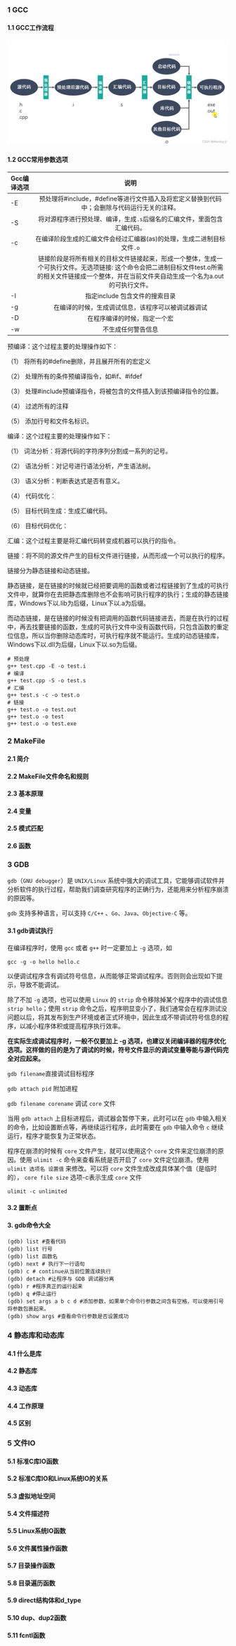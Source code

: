 ### 1 GCC

#### 1.1 GCC工作流程

<img src="image\202208220929.png" alt="202208220929" style="zoom: 67%;" />

#### 1.2 GCC常用参数选项

| Gcc编译选项 |                             说明                             |
| ----------- | :----------------------------------------------------------: |
| -E          | 预处理将#include，#define等进行文件插入及将宏定义替换到代码中；会删除与代码运行无关的注释。 |
| -S          | 将对源程序进行预处理、编译，生成`.s`后缀名的汇编文件，里面包含汇编代码。 |
| -c          | 在编译阶段生成的汇编文件会经过汇编器(as)的处理，生成二进制目标文件`.o` |
|             | 链接阶段是将所有相关的目标文件链接起来，形成一个整体，生成一个可执行文件。无选项链接: 这个命令会把二进制目标文件test.o所需的相关文件链接成一个整体，并在当前文件夹自动生成一个名为a.out的可执行文件。 |
| -I          |                指定include 包含文件的搜索目录                |
| -g          |      在编译的时候，生成调试信息，该程序可以被调试器调试      |
| -D          |                 在程序编译的时候，指定一个宏                 |
| -w          |                      不生成任何警告信息                      |

预编译：这个过程主要的处理操作如下：

（1） 将所有的#define删除，并且展开所有的宏定义

（2） 处理所有的条件预编译指令，如#if、#ifdef

（3） 处理#include预编译指令，将被包含的文件插入到该预编译指令的位置。

（4） 过滤所有的注释

（5） 添加行号和文件名标识。

编译：这个过程主要的处理操作如下：

（1） 词法分析：将源代码的字符序列分割成一系列的记号。

（2） 语法分析：对记号进行语法分析，产生语法树。

（3） 语义分析：判断表达式是否有意义。

（4） 代码优化：

（5） 目标代码生成：生成汇编代码。

（6） 目标代码优化：

汇编：这个过程主要是将汇编代码转变成机器可以执行的指令。

链接：将不同的源文件产生的目标文件进行链接，从而形成一个可以执行的程序。

链接分为静态链接和动态链接。

静态链接，是在链接的时候就已经把要调用的函数或者过程链接到了生成的可执行文件中，就算你在去把静态库删除也不会影响可执行程序的执行；生成的静态链接库，Windows下以.lib为后缀，Linux下以.a为后缀。

而动态链接，是在链接的时候没有把调用的函数代码链接进去，而是在执行的过程中，再去找要链接的函数，生成的可执行文件中没有函数代码，只包含函数的重定位信息，所以当你删除动态库时，可执行程序就不能运行。生成的动态链接库，Windows下以.dll为后缀，Linux下以.so为后缀。

```shell
# 预处理
g++ test.cpp -E -o test.i
# 编译
g++ test.cpp -S -o test.s
# 汇编
g++ test.s -c -o test.o
# 链接
g++ test.o -o test.out
g++ test.o -o test
g++ test.o -o test.exe
```

### 2 MakeFile

#### 2.1 简介

#### 2.2 MakeFile文件命名和规则

#### 2.3 基本原理

#### 2.4 变量

#### 2.5 模式匹配

#### 2.6 函数

### 3 GDB

`gdb`（`GNU debugger`）是 `UNIX/Linux` 系统中强大的调试工具，它能够调试软件并分析软件的执行过程，帮助我们调查研究程序的正确行为，还能用来分析程序崩溃的原因等。

`gdb` 支持多种语言，可以支持 `C/C++` 、`Go`、`Java`、`Objective-C` 等。

#### 3.1 gdb调试执行

在编译程序时，使用 `gcc` 或者 `g++` 时一定要加上 `-g` 选项，如

```shell
gcc -g -o hello hello.c
```

以便调试程序含有调试符号信息，从而能够正常调试程序。否则则会出现如下提示，导致不能调试。

除了不加 `-g` 选项，也可以使用 `Linux` 的 `strip` 命令移除掉某个程序中的调试信息`strip hello`；使用 `strip` 命令之后，程序明显变小了，我们通常会在程序测试没问题以后，将其发布到生产环境或者正式环境中，因此生成不带调试符号信息的程序，以减小程序体积或提高程序执行效率。

**在实际生成调试程序时，一般不仅要加上 -g 选项，也建议关闭编译器的程序优化选项。这样做的目的是为了调试的时候，符号文件显示的调试变量等能与源代码完全对应起来。**

`gdb filename`直接调试目标程序

`gdb attach pid` 附加进程

`gdb filename corename` 调试 `core` 文件



当用 `gdb attach` 上目标进程后，调试器会暂停下来，此时可以在 `gdb` 中输入相关的命令，比如设置断点等，再继续运行程序，此时需要在 `gdb` 中输入命令 `c` 继续运行，程序才能恢复为正常状态。



程序在崩溃的时候有 `core` 文件产生，就可以使用这个 `core` 文件来定位崩溃的原因。使用 `ulimit -c` 命令来查看系统是否开启了 `core` 文件定位崩溃。使用 `ulimit 选项名 设置值` 来修改。可以将 `core` 文件生成改成具体某个值（是临时的）， `core file size` 选项-c表示生成 `core` 文件

~~~shell
ulimit -c unlimited
~~~

#### 3.2 置断点

#### 3. gdb命令大全

~~~shell
(gdb) list #查看代码
(gdb) list 行号
(gdb) list 函数名
(gdb) next # 执行下一行语句
(gdb) c # continue从当前位置连续执行
(gdb) detach #让程序与 GDB 调试器分离
(gdb) r #程序真正的运行起来
(gdb) q #停止运行
(gdb) set args a b c d #添加参数，如果单个命令行参数之间含有空格，可以使用引号将参数包裹起来。
(gdb) show args #查看命令行参数是否设置成功
~~~

### 4 静态库和动态库

#### 4.1 什么是库

#### 4.2 静态库

#### 4.3 动态库

#### 4.4 工作原理

#### 4.5 区别

### 5 文件IO

#### 5.1 标准C库IO函数

#### 5.2 标准C库IO和Linux系统IO的关系

#### 5.3 虚拟地址空间

#### 5.4 文件描述符

#### 5.5 Linux系统IO函数

#### 5.6 文件属性操作函数

#### 5.7 目录操作函数

#### 5.8 目录遍历函数

#### 5.9 direct结构体和d_type

#### 5.10 dup、dup2函数

#### 5.11 fcntl函数